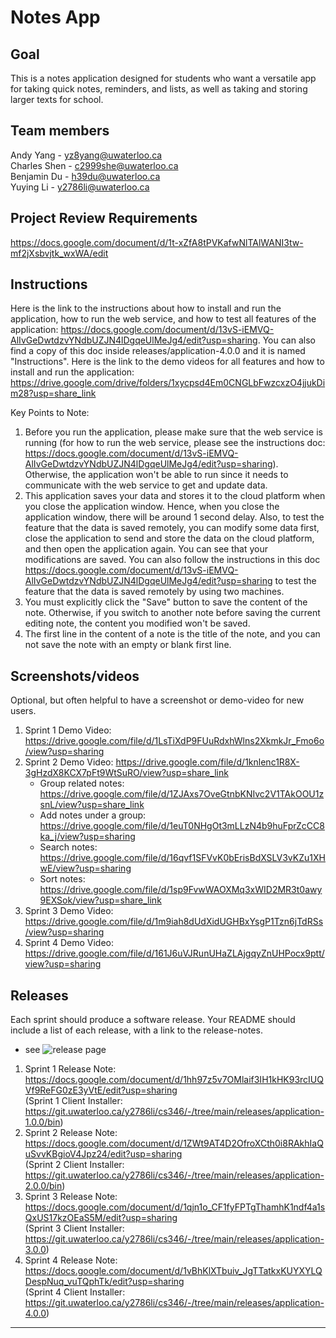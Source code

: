 # Notes App

## Goal
This is a notes application designed for students who want a versatile app for taking quick notes, reminders, and lists, as well as taking and storing larger texts for school.

## Team members
Andy Yang - yz8yang@uwaterloo.ca <br />
Charles Shen - c2999she@uwaterloo.ca <br />
Benjamin Du - h39du@uwaterloo.ca <br />
Yuying Li - y2786li@uwaterloo.ca

## Project Review Requirements
https://docs.google.com/document/d/1t-xZfA8tPVKafwNlTAlWANI3tw-mf2jXsbvjtk_wxWA/edit

## Instructions
Here is the link to the instructions about how to install and run the application, how to run the web service, and how to test all features of the application:
https://docs.google.com/document/d/13vS-iEMVQ-AlIvGeDwtdzvYNdbUZJN4lDgqeUlMeJg4/edit?usp=sharing. You can also find a copy of this doc inside releases/application-4.0.0 and it is named "Instructions".
Here is the link to the demo videos for all features and how to install and run the application: https://drive.google.com/drive/folders/1xycpsd4Em0CNGLbFwzcxzO4jjukDim28?usp=share_link

Key Points to Note:
1. Before you run the application, please make sure that the web service is running (for how to run the web service, please see the instructions doc: https://docs.google.com/document/d/13vS-iEMVQ-AlIvGeDwtdzvYNdbUZJN4lDgqeUlMeJg4/edit?usp=sharing). Otherwise, the application won't be able to run since it needs to communicate with the web service to get and update data.
2. This application saves your data and stores it to the cloud platform when you close the application window. Hence, when you close the application window, there will be around 1 second delay. Also, to test the feature that the data is saved remotely, you can modify some data first, close the application to send and store the data on the cloud platform, and then open the application again. You can see that your modifications are saved. You can also follow the instructions in this doc https://docs.google.com/document/d/13vS-iEMVQ-AlIvGeDwtdzvYNdbUZJN4lDgqeUlMeJg4/edit?usp=sharing to test the feature that the data is saved remotely by using two machines.
3. You must explicitly click the "Save" button to save the content of the note. Otherwise, if you switch to another note before saving the current editing note, the content you modified won't be saved.
4. The first line in the content of a note is the title of the note, and you can not save the note with an empty or blank first line.

## Screenshots/videos
Optional, but often helpful to have a screenshot or demo-video for new users.
1. Sprint 1 Demo Video: https://drive.google.com/file/d/1LsTiXdP9FUuRdxhWlns2XkmkJr_Fmo6o/view?usp=sharing 
2. Sprint 2 Demo Video: https://drive.google.com/file/d/1knlenc1R8X-3gHzdX8KCX7pFt9WtSuRO/view?usp=share_link 
   - Group related notes: https://drive.google.com/file/d/1ZJAxs7OveGtnbKNIvc2V1TAkOOU1zsnL/view?usp=share_link
   - Add notes under a group: https://drive.google.com/file/d/1euT0NHgOt3mLLzN4b9huFprZcCC8ka_j/view?usp=sharing 
   - Search notes: https://drive.google.com/file/d/16qvf1SFVvK0bErisBdXSLV3vKZu1XHwE/view?usp=sharing
   - Sort notes: https://drive.google.com/file/d/1sp9FvwWAOXMq3xWID2MR3t0awy9EXSok/view?usp=share_link
3. Sprint 3 Demo Video: https://drive.google.com/file/d/1m9iah8dUdXidUGHBxYsgP1Tzn6jTdRSs/view?usp=sharing
4. Sprint 4 Demo Video: https://drive.google.com/file/d/161J6uVJRunUHaZLAjgqyZnUHPocx9ptt/view?usp=sharing

## Releases
Each sprint should produce a software release. Your README should include a list of each release, with a link to the release-notes. 
* see ![release page](assets/release-page.png) <br />
1. Sprint 1 Release Note: https://docs.google.com/document/d/1hh97z5v7OMlaif3IH1kHK93rcIUQVf9ReFG0zE3yVtE/edit?usp=sharing <br />
   (Sprint 1 Client Installer: https://git.uwaterloo.ca/y2786li/cs346/-/tree/main/releases/application-1.0.0/bin)
2. Sprint 2 Release Note: https://docs.google.com/document/d/1ZWt9AT4D2OfroXCth0i8RAkhIaQuSvvKBgioV4Jpz24/edit?usp=sharing <br />
   (Sprint 2 Client Installer: https://git.uwaterloo.ca/y2786li/cs346/-/tree/main/releases/application-2.0.0/bin)
3. Sprint 3 Release Note: https://docs.google.com/document/d/1qjn1o_CF1fyFPTgThamhK1ndf4a1sQxUS17kzOEaS5M/edit?usp=sharing <br />
   (Sprint 3 Client Installer: https://git.uwaterloo.ca/y2786li/cs346/-/tree/main/releases/application-3.0.0)
4. Sprint 4 Release Note: https://docs.google.com/document/d/1vBhKlXTbuiv_JgTTatkxKUYXYLQDespNuq_vuTQphTk/edit?usp=sharing <br />
   (Sprint 4 Client Installer: https://git.uwaterloo.ca/y2786li/cs346/-/tree/main/releases/application-4.0.0)

***
